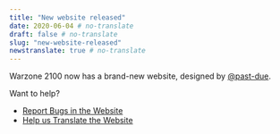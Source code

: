 ```yaml
---
title: "New website released"
date: 2020-06-04 # no-translate
draft: false # no-translate
slug: "new-website-released"
newstranslate: true # no-translate
---
```


Warzone 2100 now has a brand-new website, designed by [@past-due](https://github.com/past-due).

Want to help?
- [Report Bugs in the Website](https://github.com/Warzone2100/wz2100.net/issues/new/choose)
- [Help us Translate the Website](https://github.com/Warzone2100/wz2100.net/blob/master/docs/Translations.md#how-do-i-help-translate)
